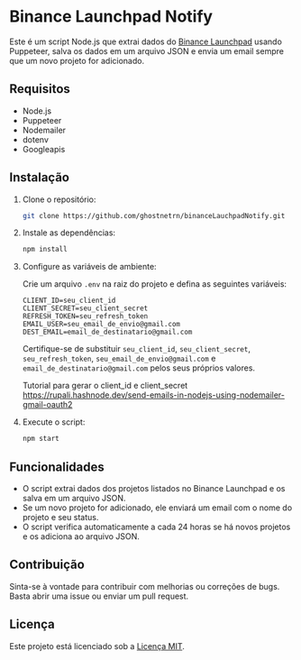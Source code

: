 # Binance Launchpad Notify

Este é um script Node.js que extrai dados do [Binance Launchpad](https://launchpad.binance.com/pt-BR/viewall/lp) usando Puppeteer, salva os dados em um arquivo JSON e envia um email sempre que um novo projeto for adicionado.

## Requisitos

- Node.js
- Puppeteer
- Nodemailer
- dotenv
- Googleapis

## Instalação

1. Clone o repositório:

   ```bash
   git clone https://github.com/ghostnetrn/binanceLauchpadNotify.git
   ```

2. Instale as dependências:

   ```bash
   npm install
   ```

3. Configure as variáveis de ambiente:

   Crie um arquivo `.env` na raiz do projeto e defina as seguintes variáveis:

   ```plaintext
   CLIENT_ID=seu_client_id
   CLIENT_SECRET=seu_client_secret
   REFRESH_TOKEN=seu_refresh_token
   EMAIL_USER=seu_email_de_envio@gmail.com
   DEST_EMAIL=email_de_destinatario@gmail.com
   ```

   Certifique-se de substituir `seu_client_id`, `seu_client_secret`, `seu_refresh_token`, `seu_email_de_envio@gmail.com` e `email_de_destinatario@gmail.com` pelos seus próprios valores.

   Tutorial para gerar o client_id e client_secret https://rupali.hashnode.dev/send-emails-in-nodejs-using-nodemailer-gmail-oauth2

5. Execute o script:

   ```bash
   npm start
   ```

## Funcionalidades

- O script extrai dados dos projetos listados no Binance Launchpad e os salva em um arquivo JSON.
- Se um novo projeto for adicionado, ele enviará um email com o nome do projeto e seu status.
- O script verifica automaticamente a cada 24 horas se há novos projetos e os adiciona ao arquivo JSON.

## Contribuição

Sinta-se à vontade para contribuir com melhorias ou correções de bugs. Basta abrir uma issue ou enviar um pull request.

## Licença

Este projeto está licenciado sob a [Licença MIT](LICENSE).
